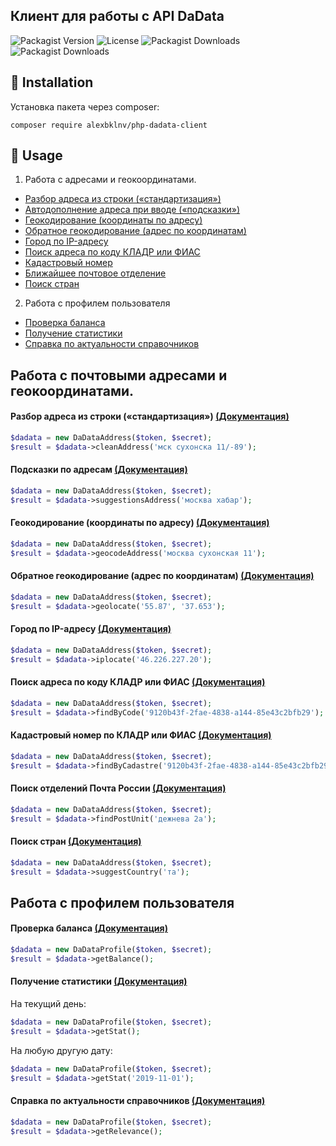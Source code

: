 ## Клиент для работы с API DaData
![Packagist Version](https://img.shields.io/packagist/v/alexbklnv/php-dadata-client?color=blue)
![License](https://img.shields.io/github/license/alexbklnv/php-dadata-client)
![Packagist Downloads](https://img.shields.io/packagist/dm/alexbklnv/php-dadata-client)
![Packagist Downloads](https://img.shields.io/packagist/dt/alexbklnv/php-dadata-client)

## :scroll: **Installation**
Установка пакета через composer:
```
composer require alexbklnv/php-dadata-client
```

## :scroll: **Usage**

1. Работа с адресами и геокоординатами.
+ [Разбор адреса из строки («стандартизация»)](#CleanAddress)
+ [Автодополнение адреса при вводе («подсказки»)](#SuggestAddress)
+ [Геокодирование (координаты по адресу)](#geocode)
+ [Обратное геокодирование (адрес по координатам)](#geolocate)
+ [Город по IP-адресу](#iplocate)
+ [Поиск адреса по коду КЛАДР или ФИАС](#findAddress)
+ [Кадастровый номер](#cadastre)
+ [Ближайшее почтовое отделение](#postalUnit)
+ [Поиск стран](#country)

2. Работа с профилем пользователя
+ [Проверка баланса](#Balance)
+ [Получение статистики](#Stat)
+ [Справка по актуальности справочников](#Relevance)

## Работа с почтовыми адресами и геокоординатами.
#### <a name="CleanAddress"></a>Разбор адреса из строки («стандартизация») [(Документация)](https://dadata.ru/api/clean/address/)

```php
$dadata = new DaDataAddress($token, $secret);
$result = $dadata->cleanAddress('мск сухонска 11/-89');
```

#### <a name="SuggestAddress"></a>Подсказки по адресам [(Документация)](https://dadata.ru/api/suggest/address/)

```php
$dadata = new DaDataAddress($token, $secret);
$result = $dadata->suggestionsAddress('москва хабар');
```

#### <a name="geocode"></a>Геокодирование (координаты по адресу) [(Документация)](https://dadata.ru/api/geocode/)

```php
$dadata = new DaDataAddress($token, $secret);
$result = $dadata->geocodeAddress('москва сухонская 11');
```

#### <a name="geolocate"></a>Обратное геокодирование (адрес по координатам) [(Документация)](https://dadata.ru/api/geolocate/)

```php
$dadata = new DaDataAddress($token, $secret);
$result = $dadata->geolocate('55.87', '37.653');
```

#### <a name="iplocate"></a>Город по IP-адресу [(Документация)](https://dadata.ru/api/iplocate/)

```php
$dadata = new DaDataAddress($token, $secret);
$result = $dadata->iplocate('46.226.227.20');
```

#### <a name="findAddress"></a>Поиск адреса по коду КЛАДР или ФИАС [(Документация)](https://dadata.ru/api/find-address/)

```php
$dadata = new DaDataAddress($token, $secret);
$result = $dadata->findByCode('9120b43f-2fae-4838-a144-85e43c2bfb29');
```

#### <a name="cadastre"></a>Кадастровый номер по КЛАДР или ФИАС [(Документация)](https://dadata.ru/api/cadastre/)

```php
$dadata = new DaDataAddress($token, $secret);
$result = $dadata->findByCadastre('9120b43f-2fae-4838-a144-85e43c2bfb29');
```

#### <a name="postalUnit"></a>Поиск отделений Почта России [(Документация)](https://dadata.ru/api/suggest/postal_unit/)

```php
$dadata = new DaDataAddress($token, $secret);
$result = $dadata->findPostUnit('дежнева 2а');
```

#### <a name="country"></a>Поиск стран [(Документация)](https://dadata.ru/api/suggest/country/)

```php
$dadata = new DaDataAddress($token, $secret);
$result = $dadata->suggestCountry('та');
```

## Работа с профилем пользователя
#### <a name="Balance"></a>Проверка баланса [(Документация)](https://dadata.ru/api/balance/)

```php
$dadata = new DaDataProfile($token, $secret);
$result = $dadata->getBalance();
```

#### <a name="Stat"></a>Получение статистики [(Документация)](https://dadata.ru/api/stat/)

На текущий день:

```php
$dadata = new DaDataProfile($token, $secret);
$result = $dadata->getStat();
```
На любую другую дату:

```php
$dadata = new DaDataProfile($token, $secret);
$result = $dadata->getStat('2019-11-01');
```


#### <a name="Relevance"></a>Справка по актуальности справочников [(Документация)](https://dadata.ru/api/version/)

```php
$dadata = new DaDataProfile($token, $secret);
$result = $dadata->getRelevance();
```